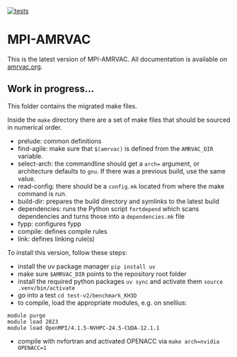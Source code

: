 [![tests](https://github.com/amrvac/AGILE-experimental/actions/workflows/tests.yml/badge.svg)](https://github.com/amrvac/AGILE-experimental/actions/workflows/tests.yml)

# MPI-AMRVAC 

This is the latest version of MPI-AMRVAC. All documentation is available on [amrvac.org](http://amrvac.org/).

## Work in progress...

This folder contains the migrated make files.

Inside the `make` directory there are a set of make files that should be sourced in numerical order.

- prelude: common definitions
- find-agile: make sure that `$(amrvac)` is defined from the `AMRVAC_DIR` variable.
- select-arch: the commandline should get a `arch=` argument, or architecture defaults to `gnu`. If there was a previous build, use the same value.
- read-config: there should be a `config.mk` located from where the make command is run.
- build-dir: prepares the build directory and symlinks to the latest build
- dependencies: runs the Python script `fortdepend` which scans dependencies and turns those into a `dependencies.mk` file
- fypp: configures fypp
- compile: defines compile rules
- link: defines linking rule(s)


To install this version, follow these steps:
- install the uv package manager `pip install uv`
- make sure `$AMRVAC_DIR` points to the repository root folder
- install the required python packages `uv sync` and activate them `source .venv/bin/activate`
- go into a test `cd test-v2/benchmark_KH3D`
- to compile, load the appropriate modules, e.g. on snellius:
```
module purge
module load 2023
module load OpenMPI/4.1.5-NVHPC-24.5-CUDA-12.1.1
```
- compile with nvfortran and activated OPENACC via `make arch=nvidia OPENACC=1`
 
